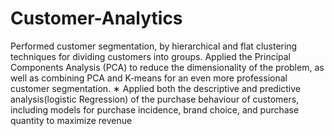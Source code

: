 # Customer-Analytics
Performed customer segmentation, by hierarchical and flat clustering techniques for dividing customers into groups.
Applied the Principal Components Analysis (PCA) to reduce the dimensionality of the problem, as well as combining PCA and K-means for an even more professional customer segmentation.
∗ Applied both the descriptive and predictive analysis(logistic Regression) of the purchase behaviour of customers, including
models for purchase incidence, brand choice, and purchase quantity to maximize revenue
